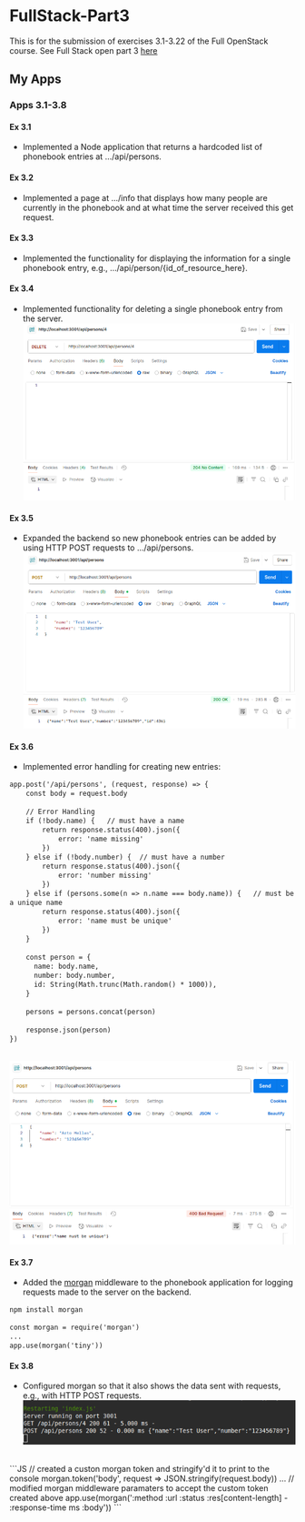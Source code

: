 # FullStack-Part3
This is for the submission of exercises 3.1-3.22 of the Full OpenStack course. See Full Stack open part 3 [here](https://fullstackopen.com/en/part3)

## My Apps

### Apps 3.1-3.8
#### Ex 3.1
- Implemented a Node application that returns a hardcoded list of phonebook entries at .../api/persons.

#### Ex 3.2
- Implemented a page at .../info that displays how many people are currently in the phonebook and at what time the server received this get request.

#### Ex 3.3
- Implemented the functionality for displaying the information for a single phonebook entry, e.g., .../api/person/{id_of_resource_here}.

#### Ex 3.4
- Implemented functionality for deleting a single phonebook entry from the server.
<br>![PNG of CHH02's Ex 3.4 being tested by Postman](./public/Ex3-4_Screenshot.png)

#### Ex 3.5
- Expanded the backend so new phonebook entries can be added by using HTTP POST requests to .../api/persons.
<br>![PNG of CHH02's Ex 3.5 being tested by Postman](./public/Ex3-5_Screenshot.png)

#### Ex 3.6
- Implemented error handling for creating new entries:
```JS
app.post('/api/persons', (request, response) => {
    const body = request.body
  
    // Error Handling
    if (!body.name) {   // must have a name
        return response.status(400).json({ 
            error: 'name missing' 
        })
    } else if (!body.number) {  // must have a number
        return response.status(400).json({
            error: 'number missing'
        })
    } else if (persons.some(n => n.name === body.name)) {   // must be a unique name
        return response.status(400).json({
            error: 'name must be unique'
        })
    }
  
    const person = {
      name: body.name,
      number: body.number,
      id: String(Math.trunc(Math.random() * 1000)),
    }
  
    persons = persons.concat(person)
  
    response.json(person)
})
```
<br>![PNG of CHH02's Ex 3.6 being tested by Postman](./public/Ex3-6_Screenshot.png)

#### Ex 3.7
- Added the [morgan](https://github.com/expressjs/morgan) middleware to the phonebook application for logging requests made to the server on the backend.
```Bash
npm install morgan
```
```JS
const morgan = require('morgan')
...
app.use(morgan('tiny'))
```

#### Ex 3.8
- Configured morgan so that it also shows the data sent with requests, e.g., with HTTP POST requests.
<br>![PNG of CHH02's Ex 3.8 logging requests to the console](./public/Ex3-8_Screenshot.png)
<br>
```JS
// created a custon morgan token and stringify'd it to print to the console
morgan.token('body', request => JSON.stringify(request.body))
...
// modified morgan middleware paramaters to accept the custom token created above
app.use(morgan(':method :url :status :res[content-length] - :response-time ms :body'))
```